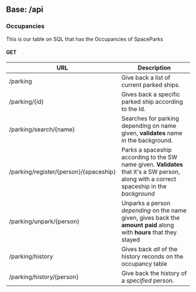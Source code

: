 ## Base: /api

### Occupancies 
This is our table on SQL that has the Occupancies of SpaceParks

#### GET

| URL | Description |
| --- | --- |
| /parking | Give back a list of current parked ships. |
| /parking/{id} | Gives back a specific parked ship according to the Id. |
| /parking/search/{name} | Searches for parking depending on name given, **validates** name in the background. |
| /parking/register/{person}/{spaceship} | Parks a spaceship according to the SW name given. **Validates** that it's a SW person, along with a  correct spaceship in the *background* |
| /parking/unpark/{person} | Unparks a person *depending* on the name given, gives back the **amount paid** along with **hours** that they stayed |
| /parking/history | Gives back *all* of the history reconds on the occupancy table |
| /parking/history/{person} | Give back the history of a *specified* person. |
